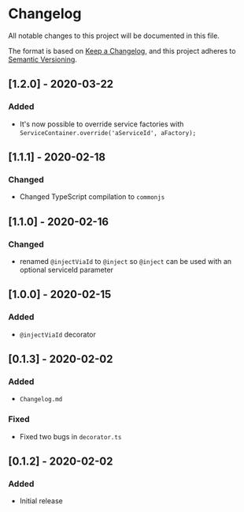 # Changelog

All notable changes to this project will be documented in this file.

The format is based on [Keep a Changelog](https://keepachangelog.com/en/1.0.0/), and this project adheres
to [Semantic Versioning](https://semver.org/spec/v2.0.0.html).

## [1.2.0] - 2020-03-22

### Added

* It's now possible to override service factories with `ServiceContainer.override('aServiceId', aFactory);`

## [1.1.1] - 2020-02-18

### Changed

* Changed TypeScript compilation to `commonjs`

## [1.1.0] - 2020-02-16

### Changed

* renamed `@injectViaId` to `@inject` so `@inject` can be used with an optional serviceId parameter

## [1.0.0] - 2020-02-15

### Added

* `@injectViaId` decorator

## [0.1.3] - 2020-02-02

### Added

* `Changelog.md`

### Fixed

* Fixed two bugs in `decorator.ts`

## [0.1.2] - 2020-02-02

### Added

* Initial release
